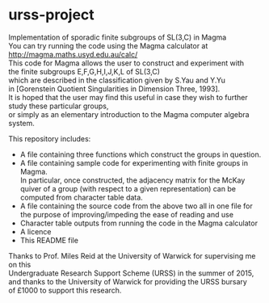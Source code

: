 # urss-project
Implementation of sporadic finite subgroups of SL(3,C) in Magma\
You can try running the code using the Magma calculator at http://magma.maths.usyd.edu.au/calc/ \
This code for Magma allows the user to construct and experiment with\
the finite subgroups E,F,G,H,I,J,K,L of SL(3,C)\
which are described in the classification given by S.Yau and Y.Yu\
in [Gorenstein Quotient Singularities in Dimension Three, 1993].\
It is hoped that the user may find this useful in case they wish to further study these particular groups,\
or simply as an elementary introduction to the Magma computer algebra system.

This repository includes:
- A file containing three functions which construct the groups in question.
- A file containing sample code for experimenting with finite groups in Magma.\
  In particular, once constructed, the adjacency matrix for the McKay quiver of a group 
  (with respect to a given representation) can be computed from character table data.
- A file containing the source code from the above two all in one file
  for the purpose of improving/impeding the ease of reading and use
- Character table outputs from running the code in the Magma calculator
- A licence
- This README file

Thanks to Prof. Miles Reid at the University of Warwick for supervising me on this\
Undergraduate Research Support Scheme (URSS) in the summer of 2015,\
and thanks to the University of Warwick for providing the URSS bursary\
of £1000 to support this research.

